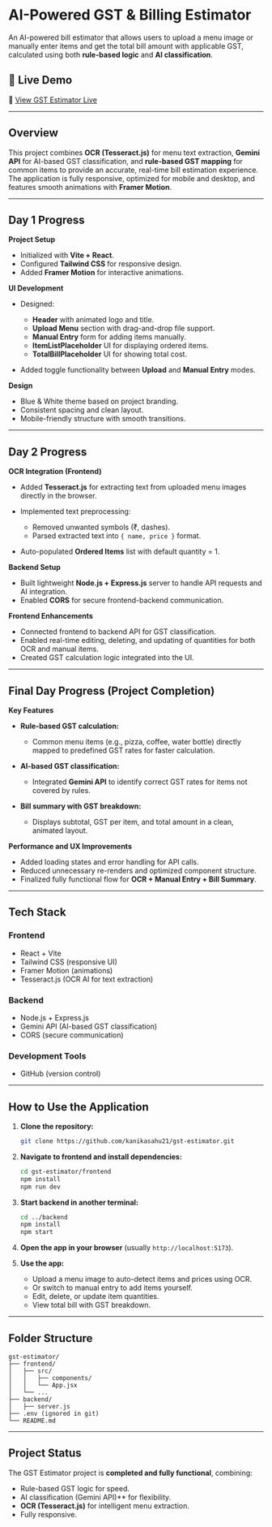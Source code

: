 # AI-Powered GST & Billing Estimator

An AI-powered bill estimator that allows users to upload a menu image or manually enter items and get the total bill amount with applicable GST, calculated using both **rule-based logic** and **AI classification**.

## 🚀 Live Demo
🔗 [View GST Estimator Live](https://gst-estimator-frontend.vercel.app/)

---

## Overview

This project combines **OCR (Tesseract.js)** for menu text extraction, **Gemini API** for AI-based GST classification, and **rule-based GST mapping** for common items to provide an accurate, real-time bill estimation experience.
The application is fully responsive, optimized for mobile and desktop, and features smooth animations with **Framer Motion**.

---

## Day 1 Progress

**Project Setup**

* Initialized with **Vite + React**.
* Configured **Tailwind CSS** for responsive design.
* Added **Framer Motion** for interactive animations.

**UI Development**

* Designed:

  * **Header** with animated logo and title.
  * **Upload Menu** section with drag-and-drop file support.
  * **Manual Entry** form for adding items manually.
  * **ItemListPlaceholder** UI for displaying ordered items.
  * **TotalBillPlaceholder** UI for showing total cost.
* Added toggle functionality between **Upload** and **Manual Entry** modes.

**Design**

* Blue & White theme based on project branding.
* Consistent spacing and clean layout.
* Mobile-friendly structure with smooth transitions.

---

## Day 2 Progress

**OCR Integration (Frontend)**

* Added **Tesseract.js** for extracting text from uploaded menu images directly in the browser.
* Implemented text preprocessing:

  * Removed unwanted symbols (₹, dashes).
  * Parsed extracted text into `{ name, price }` format.
* Auto-populated **Ordered Items** list with default quantity = 1.

**Backend Setup**

* Built lightweight **Node.js + Express.js** server to handle API requests and AI integration.
* Enabled **CORS** for secure frontend-backend communication.

**Frontend Enhancements**

* Connected frontend to backend API for GST classification.
* Enabled real-time editing, deleting, and updating of quantities for both OCR and manual items.
* Created GST calculation logic integrated into the UI.

---

## Final Day Progress (Project Completion)

**Key Features**

* **Rule-based GST calculation:**

  * Common menu items (e.g., pizza, coffee, water bottle) directly mapped to predefined GST rates for faster calculation.
* **AI-based GST classification:**

  * Integrated **Gemini API** to identify correct GST rates for items not covered by rules.
* **Bill summary with GST breakdown:**

  * Displays subtotal, GST per item, and total amount in a clean, animated layout.

**Performance and UX Improvements**

* Added loading states and error handling for API calls.
* Reduced unnecessary re-renders and optimized component structure.
* Finalized fully functional flow for **OCR + Manual Entry + Bill Summary**.

---

## Tech Stack

### Frontend

* React + Vite
* Tailwind CSS (responsive UI)
* Framer Motion (animations)
* Tesseract.js (OCR AI for text extraction)

### Backend

* Node.js + Express.js
* Gemini API (AI-based GST classification)
* CORS (secure communication)

### Development Tools

* GitHub (version control)

---

## How to Use the Application

1. **Clone the repository:**

   ```bash
   git clone https://github.com/kanikasahu21/gst-estimator.git
   ```
2. **Navigate to frontend and install dependencies:**

   ```bash
   cd gst-estimator/frontend
   npm install
   npm run dev
   ```
3. **Start backend in another terminal:**

   ```bash
   cd ../backend
   npm install
   npm start
   ```
4. **Open the app in your browser** (usually `http://localhost:5173`).
5. **Use the app:**

   * Upload a menu image to auto-detect items and prices using OCR.
   * Or switch to manual entry to add items yourself.
   * Edit, delete, or update item quantities.
   * View total bill with GST breakdown.

---

## Folder Structure

```
gst-estimator/
├── frontend/
│   ├── src/
│   │   ├── components/
│   │   └── App.jsx
│   └── ...
├── backend/
│   ├── server.js
├── .env (ignored in git)
└── README.md
```

---

## Project Status

The GST Estimator project is **completed and fully functional**, combining:

* Rule-based GST logic for speed.
* AI classification (Gemini API)** for flexibility.
* **OCR (Tesseract.js)** for intelligent menu extraction.
* Fully responsive.
